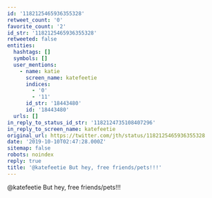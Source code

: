 ```yaml
---
id: '1182125465936355328'
retweet_count: '0'
favorite_count: '2'
id_str: '1182125465936355328'
retweeted: false
entities:
  hashtags: []
  symbols: []
  user_mentions:
    - name: katie
      screen_name: katefeetie
      indices:
        - '0'
        - '11'
      id_str: '18443480'
      id: '18443480'
  urls: []
in_reply_to_status_id_str: '1182124735108407296'
in_reply_to_screen_name: katefeetie
original_url: https://twitter.com/jth/status/1182125465936355328
date: '2019-10-10T02:47:28.000Z'
sitemap: false
robots: noindex
reply: true
title: '@katefeetie But hey, free friends/pets!!!'
---
```


@katefeetie But hey, free friends/pets!!!